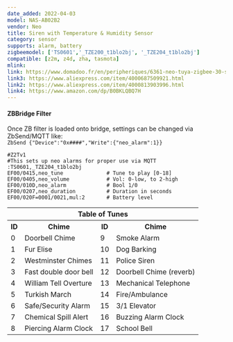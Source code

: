 ```yaml
---
date_added: 2022-04-03
model: NAS-AB02B2
vendor: Neo 
title: Siren with Temperature & Humidity Sensor
category: sensor
supports: alarm, battery
zigbeemodel: ['TS0601','_TZE200_t1blo2bj', '_TZE204_t1blo2bj']
compatible: [z2m, z4d, zha, tasmota]
mlink: 
link: https://www.domadoo.fr/en/peripheriques/6361-neo-tuya-zigbee-30-siren-5v1a-power-supply-or-2x-cr123a.html
link3: https://www.aliexpress.com/item/4000687509921.html
link2: https://www.aliexpress.com/item/4000813903996.html
link4: https://www.amazon.com/dp/B0BKLQBQ7H
---
```


#### ZBBridge Filter ####
Once ZB filter is loaded onto bridge, settings can be changed via ZbSend/MQTT like:<br>
`ZbSend {"Device":"0x####","Write":{"neo_alarm":1}}`<br>
```console
#Z2Tv1
#This sets up neo alarms for proper use via MQTT
:TS0601,_TZE204_t1blo2bj
EF00/0415,neo_tune              # Tune to play [0-18]
EF00/0405,neo_volume            # Vol: 0-low, to 2-high
EF00/010D,neo_alarm             # Bool 1/0
EF00/0207,neo_duration          # Duration in seconds
EF00/020F=0001/0021,mul:2       # Battery level
```
<table><tr><th colspan=4>Table of Tunes</th></tr>
<tr><th>ID</th><th>Chime</th><th>ID</th><th>Chime</th></tr>
<tr><td>0</td><td>Doorbell Chime</td><td>9</td><td>Smoke Alarm</td></tr>
<tr><td>1</td><td>Fur Elise</td><td>10</td><td>Dog Barking</td></tr>
<tr><td>2</td><td>Westminster Chimes</td><td>11</td><td>Police Siren</td></tr>
<tr><td>3</td><td>Fast double door bell</td><td>12</td><td>Doorbell Chime (reverb)</td></tr>
<tr><td>4</td><td>William Tell Overture</td><td>13</td><td>Mechanical Telephone</td></tr>
<tr><td>5</td><td>Turkish March</td><td>14</td><td>Fire/Ambulance</td></tr>
<tr><td>6</td><td>Safe/Security Alarm</td><td>15</td><td>3/1 Elevator</td></tr>
<tr><td>7</td><td>Chemical Spill Alert</td><td>16</td><td>Buzzing Alarm Clock</td></tr>
<tr><td>8</td><td>Piercing Alarm Clock</td><td>17</td><td>School Bell</td></tr>
</table>
